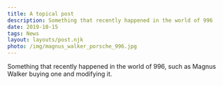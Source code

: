```yaml
---
title: A topical post
description: Something that recently happened in the world of 996
date: 2019-10-15
tags: News
layout: layouts/post.njk
photo: /img/magnus_walker_porsche_996.jpg
---
```



Something that recently happened in the world of 996, such as Magnus Walker buying one and modifying it.